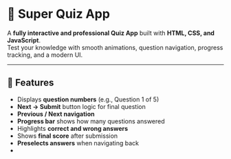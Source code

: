 # 🧠 Super Quiz App

A **fully interactive and professional Quiz App** built with **HTML, CSS, and JavaScript**.  
Test your knowledge with smooth animations, question navigation, progress tracking, and a modern UI.  

---

## 🚀 Features

- Displays **question numbers** (e.g., Question 1 of 5)  
- **Next → Submit** button logic for final question  
- **Previous / Next navigation**  
- **Progress bar** shows how many questions answered  
- Highlights **correct and wrong answers**  
- Shows **final score** after submission  
- **Preselects answers** when navigating back  
-
